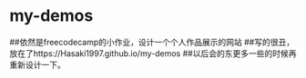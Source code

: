 # my-demos


##依然是freecodecamp的小作业，设计一个个人作品展示的网站
##写的很丑，放在了https://Hasaki1997.github.io/my-demos 
##以后会的东更多一些的时候再重新设计一下。
